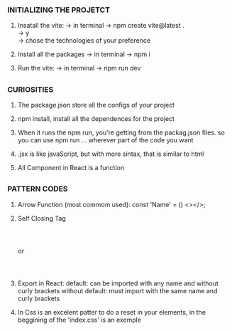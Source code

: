 
### INITIALIZING THE PROJETCT

1. Insatall the vite:
    -> in terminal 
    -> npm create vite@latest .  
    -> y  
    -> chose the technologies of your preference 

2. Install all the packages 
    -> in terminal
    -> npm i

3. Run the vite:
    -> in terminal
    -> npm run dev

##

### CURIOSITIES

1. The package.json store all the configs of your project

2. npm install, install all the dependences for the project

3. When it runs the npm run, you're getting from the 
   packag.json files. so you can use npm run ...
   wherever part of the code you want

4. .jsx is like javaScript, but with more sintax, that is
    similar to html

5. All Component in React is a function

##

### PATTERN CODES

1. Arrow Function (most commom used):
    const 'Name' = () <></>;

2. Self Closing Tag
    <Header></Header> or <Header />

3. Export in React:
    default: can be imported with any name and without curly brackets
    without default: must import with the same name and curly brackets

4. In Css is an excelent patter to do a reset in your elements, in
    the beggining of the 'index.css' is an exemple
                      
